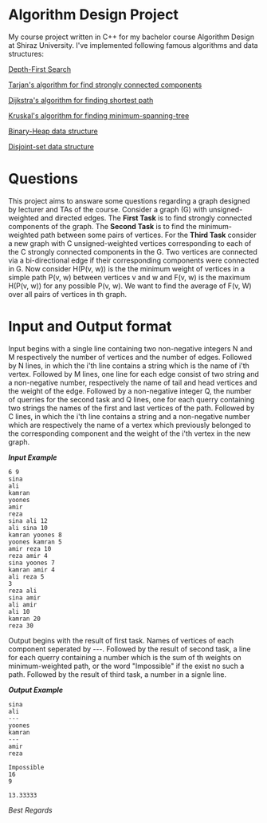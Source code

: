# Algorithm Design Project

My course project written in C++ for my bachelor course Algorithm Design at Shiraz University. I've implemented following famous algorithms and data structures:
	
[Depth-First Search](https://en.wikipedia.org/wiki/Depth-first_search)

[Tarjan's algorithm for find strongly connected components](https://en.wikipedia.org/wiki/Tarjan%27s_strongly_connected_components_algorithm)

[Dijkstra's algorithm for finding shortest path](https://en.wikipedia.org/wiki/Dijkstra%27s_algorithm)

[Kruskal's algorithm for finding minimum-spanning-tree](https://en.wikipedia.org/wiki/Kruskal%27s_algorithm)

[Binary-Heap data structure](https://en.wikipedia.org/wiki/Binary_heap)

[Disjoint-set data structure](https://en.wikipedia.org/wiki/Disjoint-set_data_structure)
	
# Questions

This project aims to answare some questions regarding a graph designed by lecturer and TAs of the course. Consider a graph (G) with  unsigned-weighted and directed edges. The **First Task** is to find strongly connected components of the graph.
The **Second Task** is to find the minimum-weighted path between some pairs of vertices. For the **Third Task** consider a new graph with C unsigned-weighted vertices corresponding to each of the C strongly connected components in the G.
Two vertices are connected via a bi-directional edge if their corresponding components were connected in G.
Now consider H(P(v, w)) is the the minimum weight of vertices in a simple path P(v, w) between vertices v and w and F(v, w) is the maximum H(P(v, w)) for any possible P(v, w). 
We want to find the average of F(v, W) over all pairs of vertices in th graph.

# Input and Output format

Input begins with a single line containing two non-negative integers N and M respectively the number of vertices and the number of edges. Followed by N lines, in which the i'th line contains a string which is the name of i'th vertex.
Followed by M lines, one line for each edge consist of two string and a non-negative number, respectively the name of tail and head vertices and the weight of the edge.
Followed by a non-negative integer Q, the number of querries for the second task and Q lines, one for each querry containing two strings the names of the first and last vertices of the path.
Followed by C lines, in which the i'th line contains a string and a non-negative number which are respectively the name of a vertex which previously belonged to the corresponding component and the weight of the i'th vertex in the new graph.

***Input Example***
	
	6 9
	sina
	ali
	kamran
	yoones
	amir
	reza
	sina ali 12
	ali sina 10
	kamran yoones 8
	yoones kamran 5
	amir reza 10
	reza amir 4
	sina yoones 7
	kamran amir 4
	ali reza 5
	3 
	reza ali
	sina amir
	ali amir
	ali 10
	kamran 20
	reza 30

Output begins with the result of first task. Names of vertices of each component seperated by ---. Followed by the result of second task, a line for each querry containing a number which is the sum of th weights on minimum-weighted path, 
or the word "Impossible" if the exist no such a path. Followed by the result of third task, a number in a signle line.

***Output Example***

	sina
	ali
	---
	yoones
	kamran
	---
	amir
	reza
	
	Impossible
	16
	9
	
	13.33333

*Best Regards*
